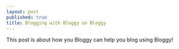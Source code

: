 ```yaml
---
layout: post
published: true
title: Blogging with Bloggy on Bloggy
---
```

This post is about how you Bloggy can help you blog using Bloggy!